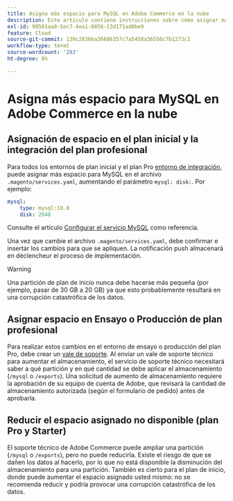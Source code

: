 ```yaml
---
title: Asigna más espacio para MySQL en Adobe Commerce en la nube
description: Este artículo contiene instrucciones sobre cómo asignar más espacio para MySQL en Adobe Commerce en la infraestructura en la nube.
exl-id: 98501aa0-5ec7-4ea1-8856-13d171ad0be9
feature: Cloud
source-git-commit: 139c2836ba36686357c7a5458a36550c7b1273c1
workflow-type: tm+mt
source-wordcount: '283'
ht-degree: 0%

---
```


# Asigna más espacio para MySQL en Adobe Commerce en la nube


## Asignación de espacio en el plan inicial y la integración del plan profesional

Para todos los entornos de plan inicial y el plan Pro [entorno de integración](https://experienceleague.adobe.com/es/docs/experience-cloud-kcs/kbarticles/ka-27242), puede asignar más espacio para MySQL en el archivo `.magento/services.yaml`, aumentando el parámetro `mysql: disk:`. Por ejemplo:

```yaml
mysql:
    type: mysql:10.0
    disk: 2048
```

Consulte el artículo [Configurar el servicio MySQL](https://experienceleague.adobe.com/es/docs/commerce-cloud-service/user-guide/configure/service/mysql) como referencia.

Una vez que cambie el archivo `.magento/services.yaml`, debe confirmar e insertar los cambios para que se apliquen. La notificación push almacenará en déclencheur el proceso de implementación.

>[!WARNING]
>
>Una partición de plan de inicio nunca debe hacerse más pequeña (por ejemplo, pasar de 30 GB a 20 GB) ya que esto probablemente resultará en una corrupción catastrófica de los datos.

## Asignar espacio en Ensayo o Producción de plan profesional

Para realizar estos cambios en el entorno de ensayo o producción del plan Pro, debe crear un [vale de soporte](/help/help-center-guide/help-center/magento-help-center-user-guide.md#merchant-not-displayed). Al enviar un vale de soporte técnico para aumentar el almacenamiento, el servicio de soporte técnico necesitará saber a qué partición y en qué cantidad se debe aplicar el almacenamiento (`/mysql` o `/exports`). Una solicitud de aumento de almacenamiento requiere la aprobación de su equipo de cuenta de Adobe, que revisará la cantidad de almacenamiento autorizada (según el formulario de pedido) antes de aprobarla.

## Reducir el espacio asignado no disponible (plan Pro y Starter)

El soporte técnico de Adobe Commerce puede ampliar una partición (`/mysql` o `/exports`), pero no puede reducirla. Existe el riesgo de que se dañen los datos al hacerlo, por lo que no está disponible la disminución del almacenamiento para una partición.
También es cierto para el plan de inicio, donde puede aumentar el espacio asignado usted mismo: no se recomienda reducir y podría provocar una corrupción catastrófica de los datos.
